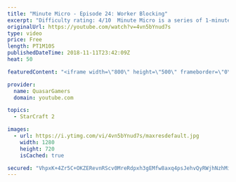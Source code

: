 ```yaml
---
title: "Minute Micro - Episode 24: Worker Blocking"
excerpt: "Difficulty rating: 4/10  Minute Micro is a series of 1-minute videos explaining how to perform common micro techniques. This episode is on holding a wall with a worker.  twitch.tv/Quasarprintf"
originalUrl: https://youtube.com/watch?v=4vn5bYnud7s
type: video
price: Free
length: PT1M10S
publishedDateTime: 2018-11-11T23:42:09Z
heat: 50

featuredContent: "<iframe width=\"800\" height=\"500\" frameborder=\"0\" src=\"https://www.youtube.com/embed/4vn5bYnud7s\" allow=\"accelerometer; autoplay; encrypted-media; gyroscope; picture-in-picture\" allowfullscreen></iframe>"

provider:
  name: QuasarGamers
  domain: youtube.com

topics:
  - StarCraft 2

images:
  - url: https://i.ytimg.com/vi/4vn5bYnud7s/maxresdefault.jpg
    width: 1280
    height: 720
    isCached: true

secured: "VhpxK+4Zr5C+OKZERevnRScv0MreRdpxh3gEMfw8axq4psJehvQyRWjhNzhMiwmpZhsIBGN30Ct/4pQ/50oSebERLDGfH/+xY2F2PWilriFa64v1lCFGr5/43MKHmVUvixegaK3acwc50N/hdx+xBoOF8vMw+e8v5KIB+2QRWQHZ/gGCREVvzu0EGvAiBxwVjQGaSd+r9oItxQbtiw9wmz/VJA2Pu/4k7vC7CA/Phgv+iYBMEFHDu/0hyUPbTikPhQUMEW3DKMDVvULNFoJYqVYUaBOWUP5RwZHzh+nkEDx2w9sqAZaeb5MaZZ+9sNosA+2CBxfNUjukFCgqVKEjY34yCUWeTqmXNXWiFoZFIIZnmCF/gLUhuCPP2E7xze3e8mvoiJkO6+IdC8cy0OV3mpfrwFsHQpa3jmNTFeeUOt0=;HOeP2JqUK3l+mrm4Z1A+eQ=="
---
```


